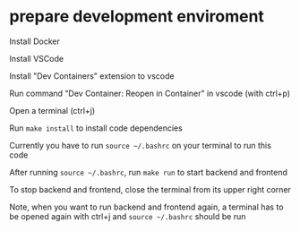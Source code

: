 # prepare development enviroment
Install Docker

Install VSCode

Install "Dev Containers" extension to vscode

Run command "Dev Container: Reopen in Container" in vscode (with ctrl+p)

Open a terminal (ctrl+j)

Run `make install` to install code dependencies

Currently you have to run `source ~/.bashrc` on your terminal to run this code

After running `source ~/.bashrc`, run `make run` to start backend and frontend

To stop backend and frontend, close the terminal from its upper right corner

Note, when you want to run backend and frontend again, a terminal has to be opened again with ctrl+j and `source ~/.bashrc` should be run